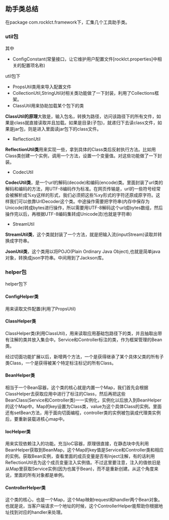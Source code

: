 ## 助手类总结
在package com.rocklct.framework下，汇集几个工具助手类。


### util包
其中

 - ConfigConstant(常量接口，让它维护用户配置文件\[rocklct.properties\]中相关的配置项名称)


util包下
 - PropsUtil类用来导入配置文件
 - CollectionUtil,StringUtil对相关类功能做了一下封装，利用了Collections框架。
 - ClassUtil用来协助加载某个包下的类

 **ClassUtil的原理**大致是，输入包名，转换为路径，访问该路径下的所有文件，如果是class就直接读取并且加载。如果是目录(子包)，就递归下去读class文件，如果是jar包，则是进入里面读jar包下的class文件。

 - ReflectionUtil

 **ReflectionUtil类**用来实现一些，拿到具体的Class类后反射执行方法。比如用Class类创建一个实例，调用一个方法，设置一个变量值。对这些功能做了一下封装。

  -  CodecUtil

**CodecUtil类**，是一个url的解码(decode)和编码(encode)类。里面封装了url类的解码和编码的方法，用UTF-8编码作为标准。在网页传输是，url的一些符号经常会被解析成%xy这样的形式，我们必须把这些%xy形式的字符还原成原字符。这样我们可以依靠UrlDecoder这个类。中途操作需要把字符串(内存中保存为Unicode)转成bytes进行操作，所以需要用UTF-8解码这个url成bytes数组，然后操作完以后，再根据UTF-8编码集转成Unicode流(也就是字符串)

-  StreamUtil

**StreamUtil类**，这个类就封装了一个方法，就是把输入流(inputStream)读取并转换成字符串。

**JsonUtil类**，这个类用以将POJO(Plain Ordinary Java Object),也就是简单java对象，转换成json字符串。中间用到了Jackson库。

### helper包


helper包下
#### ConfigHelper类
用来读取文件配置(利用了PropsUtil)

#### ClassHelper类
ClassHelper类(利用ClassUtil)，用来读取应用基础包路径下的类，并且抽取出带有注解的类并放入集合中。Service和Controller标注的类，作为框架管理的Bean类。

经过切面功能扩展以后，新增两个方法，一个是获得继承了某个具体父类的所有子类Class，一个是获得被某个特定标注标记的所有Class。

#### BeanHelper类
相当于一个Bean容器，这个类的核心就是内置一个Map，我们首先会根据ClassHelper去获取应用中进行了标注的Class，然后再把这些BeanClass(Service和Controller类)一一实例化，实例化以后放入到BeanHelper的这个Map中。Map的key设置为Class类，value为这个具体Class的实例。里面还有setBean方法，用于面向切面编程，controller类的实例被包装成代理类实例后，要重新装载进核心map中。

#### IocHelper类
用来实现依赖注入的功能。充当IoC容器，原理很直接，在静态块中先利用BeanHelper获取到BeanMap，这个Map的key值是Service和Controller类和相应的实例。获取Bean实例，查看里面的成员变量是否有Inject注解，有的话利用ReflectionUtil去为这个成员变量注入实例值。不过这里要注意，注入的值依旧是从Map里获取Service实例(因为也属于Bean)，而不是重新创建。从这个角度来说，里面的所有对象都是单例。

#### ControllerHelper类
这个类的核心，也是一个Map，这个Map映射request和handler两个Bean对象。也就是说，当客户端请求一个地址的时候，这个ControllerHelper能帮助你根据地址找到对应的handler来处理。
